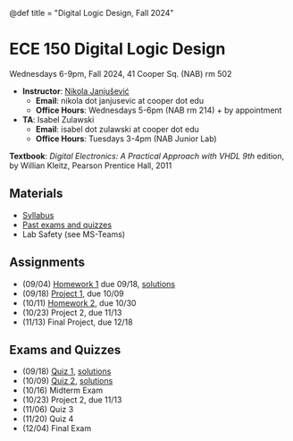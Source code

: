 @def title = "Digital Logic Design, Fall 2024"

# ECE 150 Digital Logic Design

Wednesdays 6-9pm, Fall 2024, 41 Cooper Sq. (NAB) rm 502

* **Instructor**: [Nikola Janjušević](/)
    - **Email**: nikola dot janjusevic at cooper dot edu
    - **Office Hours**: Wednesdays 5-6pm (NAB rm 214) + by appointment
* **TA**: Isabel Zulawski
    - **Email**: isabel dot zulawski at cooper dot edu
    - **Office Hours**: Tuesdays 3-4pm (NAB Junior Lab)

**Textbook**: *Digital Electronics: A Practical Approach with VHDL 9th* 
    edition, by Willian Kleitz, Pearson Prentice Hall, 2011

## Materials 
- [Syllabus](/assets/dld24/syllabus.pdf)
- [Past exams and quizzes](/teaching/dld)
- Lab Safety (see MS-Teams)

## Assignments
- (09/04) [Homework 1](/assets/dld24/hw1.pdf) due 09/18, [solutions](/assets/dld24/hw1_solutions.pdf)
- (09/18) [Project 1](/assets/dld24/project1.pdf), due 10/09
- (10/11) [Homework 2](/assets/dld24/hw2.pdf), due 10/30
- (10/23) Project 2, due 11/13
- (11/13) Final Project, due 12/18

## Exams and Quizzes 
- (09/18) [Quiz 1](/assets/dld24/quiz1.pdf), [solutions](/assets/dld24/quiz1_solution.pdf)
- (10/09) [Quiz 2](/assets/dld24/quiz2.pdf), [solutions](/assets/dld24/quiz1_solutions.pdf)
- (10/16) Midterm Exam
- (10/23) Project 2, due 11/13
- (11/06) Quiz 3
- (11/20) Quiz 4
- (12/04) Final Exam

